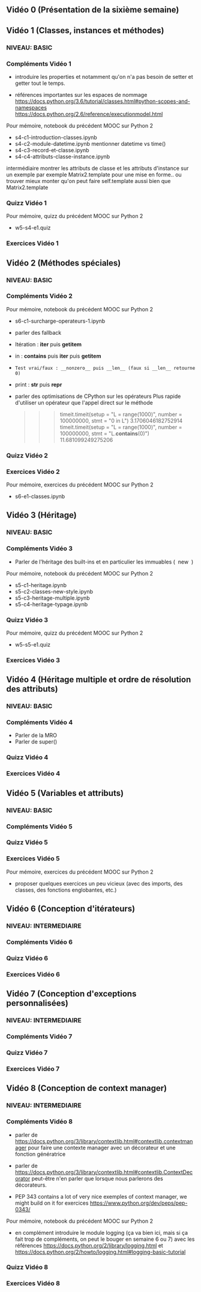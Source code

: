 ## Vidéo 0 (Présentation de la sixième semaine)


## Vidéo 1 (Classes, instances et méthodes)
### NIVEAU: BASIC
### Compléments Vidéo 1

* introduire les properties et notamment qu'on n'a pas besoin de
  setter et getter tout le temps.

* références importantes sur les espaces de nommage
  https://docs.python.org/3.6/tutorial/classes.html#python-scopes-and-namespaces
  https://docs.python.org/2.6/reference/executionmodel.html

Pour mémoire, notebook du précédent MOOC sur Python 2

* s4-c1-introduction-classes.ipynb
* s4-c2-module-datetime.ipynb mentionner datetime
  vs time()
* s4-c3-record-et-classe.ipynb
* s4-c4-attributs-classe-instance.ipynb

intermédiaire montrer les attributs de classe et les attributs
d'instance sur un exemple par exemple Matrix2.template pour une mise
en forme..  ou trouver mieux monter qu'on peut faire self.template
aussi bien que Matrix2.template

### Quizz Vidéo 1

Pour mémoire, quizz du précédent MOOC sur Python 2
* w5-s4-e1.quiz

### Exercices Vidéo 1


## Vidéo 2 (Méthodes spéciales)
### NIVEAU: BASIC
### Compléments Vidéo 2

Pour mémoire, notebook du précédent MOOC sur Python 2
* s6-c1-surcharge-operateurs-1.ipynb

* parler des fallback
 * Itération : __iter__ puis __getitem__
 * in :  __contains__ puis __iter__ puis __getitem__
 *     Test vrai/faux : __nonzero__ puis __len__ (faux si __len__ retourne 0)
 * print : __str__ puis __repr__

* parler des optimisations de CPython sur les opérateurs
     Plus rapide d'utiliser un opérateur que l'appel direct sur le méthode
     >>> timeit.timeit(setup = "L = range(1000)", number = 100000000, stmt = "0 in L")
     3.1706046182752914
     >>> timeit.timeit(setup = "L = range(1000)", number = 100000000, stmt = "L.__contains__(0)")
     11.681099249275206

### Quizz Vidéo 2
### Exercices Vidéo 2

Pour mémoire, exercices du précédent MOOC sur Python 2

   * s6-e1-classes.ipynb


## Vidéo 3 (Héritage)
### NIVEAU: BASIC
### Compléments Vidéo 3

* Parler de l'héritage des built-ins et en particulier les immuables
   (  new  )

Pour mémoire, notebook du précédent MOOC sur Python 2

* s5-c1-heritage.ipynb
* s5-c2-classes-new-style.ipynb
* s5-c3-heritage-multiple.ipynb
* s5-c4-heritage-typage.ipynb

### Quizz Vidéo 3
Pour mémoire, quizz du précédent MOOC sur Python 2

* w5-s5-e1.quiz

### Exercices Vidéo 3


## Vidéo 4 (Héritage multiple et ordre de résolution des attributs)
### NIVEAU: BASIC
### Compléments Vidéo 4

* Parler de la MRO
* Parler de super()

### Quizz Vidéo 4
### Exercices Vidéo 4


## Vidéo 5 (Variables et attributs)
### NIVEAU: BASIC
### Compléments Vidéo 5
### Quizz Vidéo 5
### Exercices Vidéo 5

Pour mémoire, exercices du précédent MOOC sur Python 2

* proposer quelques exercices un peu vicieux (avec des imports, des
     classes, des fonctions englobantes, etc.)


## Vidéo 6 (Conception d'itérateurs)
### NIVEAU: INTERMEDIAIRE
### Compléments Vidéo 6

### Quizz Vidéo 6
### Exercices Vidéo 6


## Vidéo 7 (Conception d'exceptions personnalisées)
### NIVEAU: INTERMEDIAIRE
### Compléments Vidéo 7
### Quizz Vidéo 7
### Exercices Vidéo 7


## Vidéo 8 (Conception de context manager)
### NIVEAU: INTERMEDIAIRE
### Compléments Vidéo 8

   * parler de
     https://docs.python.org/3/library/contextlib.html#contextlib.contextmanager
     pour faire une contexte manager avec un décorateur et une
     fonction génératrice

   * parler de
     https://docs.python.org/3/library/contextlib.html#contextlib.ContextDecorator
     peut-être n'en parler que lorsque nous parlerons des décorateurs.


   * PEP 343 contains a lot of very nice exemples of context manager,
     we might build on it for exercices
     https://www.python.org/dev/peps/pep-0343/

   Pour mémoire, notebook du précédent MOOC sur Python 2

   * en complément introduire le module logging (ça va bien ici, mais
     si ça fait trop de compléments, on peut le bouger en semaine 6 ou
     7) avec les références
     https://docs.python.org/2/library/logging.html et
     https://docs.python.org/2/howto/logging.html#logging-basic-tutorial

### Quizz Vidéo 8
### Exercices Vidéo 8
